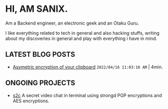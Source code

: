 # HI, AM SANIX.

Am a Backend engineer, an electronic geek and an Otaku Guru.

I like everything related to tech in general and also hacking stuffs,
writing about my discoveries in general and play with everything i have in mind.

## LATEST BLOG POSTS

- [Asymetric encryption of your clipboard](/blogs/asymetric-encryption-of-your-clipboard) `2022/04/16 11:03:10 AM` | 4min.

## ONGOING PROJECTS

- [s2c](https://github.com/sanix-darker/s2c) A secret video chat in terminal using strongd PGP encryptions and AES encryptions.
